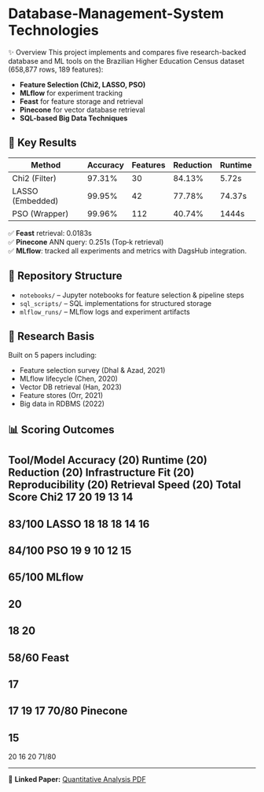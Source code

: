 # Database-Management-System Technologies

 ✨ Overview
This project implements and compares five research-backed database and ML tools on the Brazilian Higher Education Census dataset (658,877 rows, 189 features):
- **Feature Selection (Chi2, LASSO, PSO)**
- **MLflow** for experiment tracking
- **Feast** for feature storage and retrieval
- **Pinecone** for vector database retrieval
- **SQL-based Big Data Techniques**

## 🚀 Key Results
| Method | Accuracy | Features | Reduction | Runtime |
|--------|----------|----------|-----------|---------|
| Chi2 (Filter) | 97.31% | 30 | 84.13% | 5.72s |
| LASSO (Embedded) | 99.95% | 42 | 77.78% | 74.37s |
| PSO (Wrapper) | 99.96% | 112 | 40.74% | 1444s |

✅ **Feast** retrieval: 0.0183s  
✅ **Pinecone** ANN query: 0.251s (Top‑k retrieval)  
✅ **MLflow**: tracked all experiments and metrics with DagsHub integration.

## 📂 Repository Structure
- `notebooks/` – Jupyter notebooks for feature selection & pipeline steps
- `sql_scripts/` – SQL implementations for structured storage
- `mlflow_runs/` – MLflow logs and experiment artifacts

## 📖 Research Basis
Built on 5 papers including:
- Feature selection survey (Dhal & Azad, 2021)
- MLflow lifecycle (Chen, 2020)
- Vector DB retrieval (Han, 2023)
- Feature stores (Orr, 2021)
- Big data in RDBMS (2022)


## 📊 Scoring Outcomes
Tool/Model
Accuracy
(20)
Runtime
(20)
Reduction
(20)
Infrastructure Fit (20)
Reproducibility (20)
Retrieval
Speed
(20)
Total Score
Chi2
17
20
19
13
14
-
83/100
LASSO
18
18
18
14
16
-
84/100
PSO
19
9
10
12
15
-
65/100
MLflow
-
20
-
18
20
-
58/60
Feast
-
17
-
17
19
17
70/80
Pinecone
-
15
-
20
16
20
71/80

---

📎 **Linked Paper:** [Quantitative Analysis PDF](https://docs.google.com/document/d/1HNPK9bbwFek4TB4mbtCXFit6HCxBlQoKzFH8kwhvqjo/edit?usp=drivesdk)